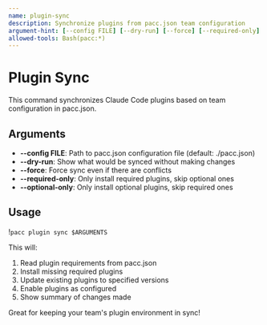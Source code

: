 ```yaml
---
name: plugin-sync
description: Synchronize plugins from pacc.json team configuration
argument-hint: [--config FILE] [--dry-run] [--force] [--required-only] [--optional-only]
allowed-tools: Bash(pacc:*)
---
```


# Plugin Sync

This command synchronizes Claude Code plugins based on team configuration in pacc.json.

## Arguments
- **--config FILE**: Path to pacc.json configuration file (default: ./pacc.json)
- **--dry-run**: Show what would be synced without making changes
- **--force**: Force sync even if there are conflicts
- **--required-only**: Only install required plugins, skip optional ones
- **--optional-only**: Only install optional plugins, skip required ones

## Usage

!`pacc plugin sync $ARGUMENTS`

This will:
1. Read plugin requirements from pacc.json
2. Install missing required plugins
3. Update existing plugins to specified versions
4. Enable plugins as configured
5. Show summary of changes made

Great for keeping your team's plugin environment in sync!